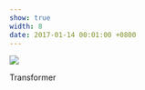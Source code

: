 ```yaml
---
show: true
width: 8
date: 2017-01-14 00:01:00 +0800
---
```

<div>
  <img data-src="https://cdn.jsdelivr.net/gh/Eurekaimer/MyIMGs@main/img/Transformer.png" class="lazy w-100 rounded-xl-top" src="{{ '/assets/images/empty_300x200.png' | relative_url }}">
  <div class="card-body">
    <p class="card-text">
      Transformer
      <!-- Meow! I am a cat. <a href="https://unsplash.com/photos/russian-blue-cat-in-close-up-photography-1pjqSWDcgwo" target="_blank">Unsplash</a> -->
    </p>
  </div>
</div>